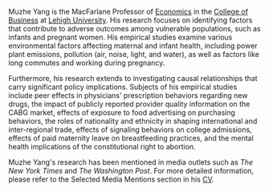 Muzhe Yang is the MacFarlane Professor of [Economics](https://business.lehigh.edu/departments/economics) in the [College of Business](https://business.lehigh.edu/directory/muzhe-yang) at [Lehigh University](https://www1.lehigh.edu/home). His research focuses on identifying factors that contribute to adverse outcomes among vulnerable populations, such as infants and pregnant women. His empirical studies examine various environmental factors affecting maternal and infant health, including power plant emissions, pollution (air, noise, light, and water), as well as factors like long commutes and working during pregnancy.

Furthermore, his research extends to investigating causal relationships that carry significant policy implications. Subjects of his empirical studies include peer effects in physicians' prescription behaviors regarding new drugs, the impact of publicly reported provider quality information on the CABG market, effects of exposure to food advertising on purchasing behaviors, the roles of nationality and ethnicity in shaping international and inter-regional trade, effects of signaling behaviors on college admissions, effects of paid maternity leave on breastfeeding practices, and the mental health implications of the constitutional right to abortion.

Muzhe Yang's research has been mentioned in media outlets such as *The New York Times* and *The Washington Post*. For more detailed information, please refer to the Selected Media Mentions section in his [CV](https://muzheyang.github.io/).
